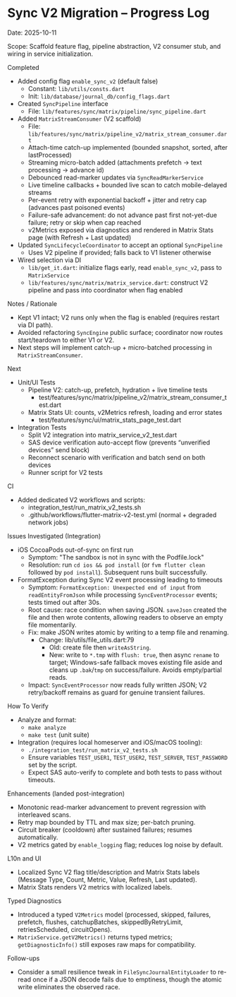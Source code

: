 # Sync V2 Migration – Progress Log

Date: 2025-10-11

Scope: Scaffold feature flag, pipeline abstraction, V2 consumer stub, and wiring in service initialization.

Completed
- Added config flag `enable_sync_v2` (default false)
  - Constant: `lib/utils/consts.dart`
  - Init: `lib/database/journal_db/config_flags.dart`
- Created `SyncPipeline` interface
  - File: `lib/features/sync/matrix/pipeline/sync_pipeline.dart`
- Added `MatrixStreamConsumer` (V2 scaffold)
  - File: `lib/features/sync/matrix/pipeline_v2/matrix_stream_consumer.dart`
  - Attach-time catch-up implemented (bounded snapshot, sorted, after lastProcessed)
  - Streaming micro-batch added (attachments prefetch → text processing → advance id)
  - Debounced read-marker updates via `SyncReadMarkerService`
  - Live timeline callbacks + bounded live scan to catch mobile-delayed streams
  - Per-event retry with exponential backoff + jitter and retry cap (advances past poisoned events)
  - Failure-safe advancement: do not advance past first not-yet-due failure; retry or skip when cap reached
  - v2Metrics exposed via diagnostics and rendered in Matrix Stats page (with Refresh + Last updated)
- Updated `SyncLifecycleCoordinator` to accept an optional `SyncPipeline`
  - Uses V2 pipeline if provided; falls back to V1 listener otherwise
- Wired selection via DI
  - `lib/get_it.dart`: initialize flags early, read `enable_sync_v2`, pass to `MatrixService`
  - `lib/features/sync/matrix/matrix_service.dart`: construct V2 pipeline and pass into coordinator when flag enabled

Notes / Rationale
- Kept V1 intact; V2 runs only when the flag is enabled (requires restart via DI path).
- Avoided refactoring `SyncEngine` public surface; coordinator now routes start/teardown to either V1 or V2.
- Next steps will implement catch-up + micro-batched processing in `MatrixStreamConsumer`.

Next
- Unit/UI Tests
  - Pipeline V2: catch-up, prefetch, hydration + live timeline tests
    - test/features/sync/matrix/pipeline_v2/matrix_stream_consumer_test.dart
  - Matrix Stats UI: counts, v2Metrics refresh, loading and error states
    - test/features/sync/ui/matrix_stats_page_test.dart
- Integration Tests
  - Split V2 integration into matrix_service_v2_test.dart
  - SAS device verification auto-accept flow (prevents “unverified devices” send block)
  - Reconnect scenario with verification and batch send on both devices
  - Runner script for V2 tests

CI
- Added dedicated V2 workflows and scripts:
  - integration_test/run_matrix_v2_tests.sh
  - .github/workflows/flutter-matrix-v2-test.yml (normal + degraded network jobs)

Issues Investigated (Integration)
- iOS CocoaPods out-of-sync on first run
  - Symptom: "The sandbox is not in sync with the Podfile.lock"
  - Resolution: run `cd ios && pod install` (or `fvm flutter clean` followed by `pod install`). Subsequent runs built successfully.
- FormatException during Sync V2 event processing leading to timeouts
  - Symptom: `FormatException: Unexpected end of input` from `readEntityFromJson` while processing `SyncEventProcessor` events; tests timed out after 30s.
  - Root cause: race condition when saving JSON. `saveJson` created the file and then wrote contents, allowing readers to observe an empty file momentarily.
  - Fix: make JSON writes atomic by writing to a temp file and renaming.
    - Change: lib/utils/file_utils.dart:79
      - Old: create file then `writeAsString`.
      - New: write to `*.tmp` with `flush: true`, then async `rename` to target; Windows-safe fallback moves existing file aside and cleans up `.bak`/`tmp` on success/failure. Avoids empty/partial reads.
  - Impact: `SyncEventProcessor` now reads fully written JSON; V2 retry/backoff remains as guard for genuine transient failures.

How To Verify
- Analyze and format:
  - `make analyze`
  - `make test` (unit suite)
- Integration (requires local homeserver and iOS/macOS tooling):
  - `./integration_test/run_matrix_v2_tests.sh`
  - Ensure variables `TEST_USER1`, `TEST_USER2`, `TEST_SERVER`, `TEST_PASSWORD` set by the script.
  - Expect SAS auto-verify to complete and both tests to pass without timeouts.

Enhancements (landed post-integration)
- Monotonic read-marker advancement to prevent regression with interleaved scans.
- Retry map bounded by TTL and max size; per-batch pruning.
- Circuit breaker (cooldown) after sustained failures; resumes automatically.
- V2 metrics gated by `enable_logging` flag; reduces log noise by default.

L10n and UI
- Localized Sync V2 flag title/description and Matrix Stats labels (Message Type, Count, Metric, Value, Refresh, Last updated).
- Matrix Stats renders V2 metrics with localized labels.

Typed Diagnostics
- Introduced a typed `V2Metrics` model (processed, skipped, failures, prefetch, flushes, catchupBatches, skippedByRetryLimit, retriesScheduled, circuitOpens).
- `MatrixService.getV2Metrics()` returns typed metrics; `getDiagnosticInfo()` still exposes raw maps for compatibility.

Follow-ups
- Consider a small resilience tweak in `FileSyncJournalEntityLoader` to re-read once if a JSON decode fails due to emptiness, though the atomic write eliminates the observed race.
